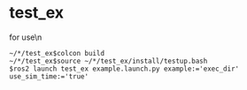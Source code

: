 # test_ex

for use\n
```
~/*/test_ex$colcon build
~/*/test_ex$source ~/*/test_ex/install/testup.bash
$ros2 launch test_ex example.launch.py example:='exec_dir' use_sim_time:='true'
```
